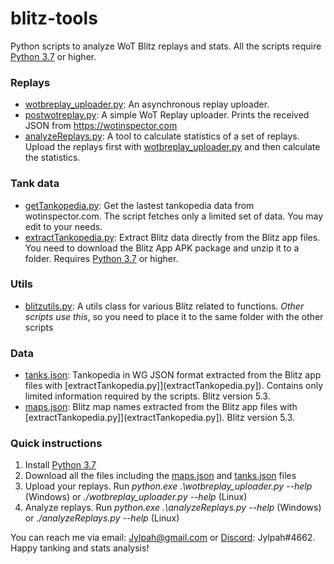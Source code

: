 # blitz-tools
Python scripts to analyze WoT Blitz replays and stats. All the scripts require [Python 3.7](https://www.python.org/downloads/) or higher.

### Replays
* [wotbreplay_uploader.py](wotbreplay_uploader.py): An asynchronous replay uploader. 
* [postwotreplay.py](postwotreplay.py): A simple WoT Replay uploader. Prints the received JSON from https://wotinspector.com
* [analyzeReplays.py](analyzeReplays.py): A tool to calculate statistics of a set of replays. Upload the replays first with [wotbreplay_uploader.py](wotbreplay_uploader.py) and then calculate the statistics. 

### Tank data
* [getTankopedia.py](getTankopedia.py): Get the lastest tankopedia data from wotinspector.com. The script fetches only a limited set of data. You may edit to your needs. 
* [extractTankopedia.py](extractTankopedia.py): Extract Blitz data directly from the Blitz app files. You need to download the Blitz App APK package and unzip it to a folder. Requires [Python 3.7](https://www.python.org/downloads/) or higher.

### Utils
* [blitzutils.py](blitzutils.py): A utils class for various Blitz related to functions. *Other scripts use this*, so you need to place it to the same folder with the other scripts

### Data
* [tanks.json](tanks.json): Tankopedia in WG JSON format extracted from the Blitz app files with [extractTankopedia.py]](extractTankopedia.py]). Contains only limited information required by the scripts. Blitz version 5.3. 
* [maps.json](maps.json): Blitz map names extracted from the Blitz app files with [extractTankopedia.py]](extractTankopedia.py]). Blitz version 5.3.

### Quick instructions

1. Install [Python 3.7](https://www.python.org/downloads/)
1. Download all the files including the [maps.json](maps.json) and [tanks.json](tanks.json) files
1. Upload your replays. Run _python.exe .\wotbreplay_uploader.py --help_ (Windows) or _./wotbreplay_uploader.py --help_ (Linux)
1. Analyze replays.  Run _python.exe .\analyzeReplays.py --help_ (Windows) or _./analyzeReplays.py --help_ (Linux)


You can reach me via email: Jylpah@gmail.com or [Discord](https://discordapp.com/): Jylpah#4662. Happy tanking and stats analysis!
